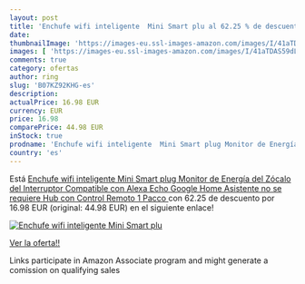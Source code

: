 ```yaml
---
layout: post
title: 'Enchufe wifi inteligente  Mini Smart plu al 62.25 % de descuento'
date: 
thumbnailImage: 'https://images-eu.ssl-images-amazon.com/images/I/41aTDAS59dL._SL200_.jpg'
images: [ 'https://images-eu.ssl-images-amazon.com/images/I/41aTDAS59dL._SL200_.jpg' ]
comments: true
category: ofertas
author: ring
slug: 'B07KZ92KHG-es'
description:
actualPrice: 16.98 EUR
currency: EUR
price: 16.98
comparePrice: 44.98 EUR
inStock: true
prodname: 'Enchufe wifi inteligente  Mini Smart plug Monitor de Energía del Zócalo del Interruptor Compatible con Alexa Echo Google Home Asistente  no se requiere Hub  con Control Remoto  1 Pacco '
country: 'es'
---
```


Está [Enchufe wifi inteligente  Mini Smart plug Monitor de Energía del Zócalo del Interruptor Compatible con Alexa Echo Google Home Asistente  no se requiere Hub  con Control Remoto  1 Pacco ](https://www.amazon.es/dp/B07KZ92KHG/?tag=tolees-21) con 62.25 de descuento por 16.98 EUR (original: 44.98 EUR) en el siguiente enlace!

[![Enchufe wifi inteligente  Mini Smart plu](https://images-eu.ssl-images-amazon.com/images/I/41aTDAS59dL._SL200_.jpg)](https://www.amazon.es/dp/B07KZ92KHG/?tag=tolees-21)

[Ver la oferta!!](https://www.amazon.es/dp/B07KZ92KHG/?tag=tolees-21)

Links participate in Amazon Associate program and might generate a comission on qualifying sales


